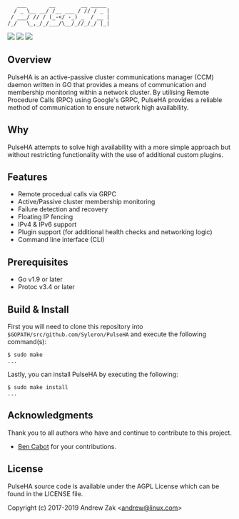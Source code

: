 ```
   ___       __        __ _____ 
  / _ \__ __/ /__ ___ / // / _ |
 / ___/ // / (_-</ -_) _  / __ |
/_/   \_,_/_/___/\__/_//_/_/ |_|

```

<a href="https://travis-ci.org/Syleron/PulseHA"><img src="https://travis-ci.org/Syleron/PulseHA.svg?branch=master"><a/>
<a href="https://godoc.org/github.com/Syleron/PulseHA"><img src="https://godoc.org/github.com/Syleron/PulseHA?status.svg"><a/>
<a href="https://www.gnu.org/licenses/agpl-3.0"><img src="https://img.shields.io/badge/License-AGPL%20v3-blue.svg"><a/>
  
## Overview
PulseHA is an active-passive cluster communications manager (CCM) daemon written in GO that provides a means of communication and membership monitoring within a network cluster. By utilising Remote Procedure Calls (RPC) using Google's GRPC, PulseHA provides a reliable method of communication to ensure network high availability.

## Why
PulseHA attempts to solve high availability with a more simple approach but without restricting functionality with the use of additional custom plugins.

## Features
- Remote procedual calls via GRPC
- Active/Passive cluster membership monitoring
- Failure detection and recovery
- Floating IP fencing
- IPv4 & IPv6 support
- Plugin support (for additional health checks and networking logic)
- Command line interface (CLI)

## Prerequisites

* Go v1.9 or later
* Protoc v3.4 or later

## Build & Install

First you will need to clone this repository into `$GOPATH/src/github.com/Syleron/PulseHA` and execute the following command(s):


```
$ sudo make
...
```

Lastly, you can install PulseHA by executing the following:

```
$ sudo make install
...
```

## Acknowledgments

Thank you to all authors who have and continue to contribute to this project.

- [Ben Cabot](https://github.com/bencabot) for your contributions.

## License
PulseHA source code is available under the AGPL License which can be found in the LICENSE file.

Copyright (c) 2017-2019 Andrew Zak <<andrew@linux.com>>

